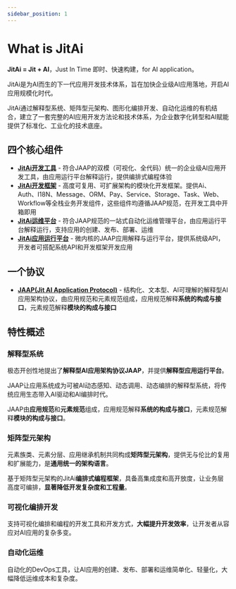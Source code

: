 ```yaml
---
sidebar_position: 1
---
```


# What is JitAi
**JitAi = Jit + AI**，Just In Time 即时、快速构建，for AI application。

JitAi是为AI而生的下一代应用开发技术体系，旨在加快企业级AI应用落地，开启AI应用规模化时代。

JitAi通过解释型系统、矩阵型元架构、图形化编排开发、自动化运维的有机结合，建立了一套完整的AI应用开发方法论和技术体系，为企业数字化转型和AI赋能提供了标准化、工业化的技术底座。

## 四个核心组件

- **[JitAi开发工具](/docs/reference/开发工具)** - 符合JAAP的双模（可视化、全代码）统一的企业级AI应用开发工具，由应用运行平台解释运行，提供编排式编程体验
- **[JitAi开发框架](/docs/category/开发框架)** - 高度可复用、可扩展架构的模块化开发框架。提供Ai、Auth、I18N、Message、ORM、Pay、Service、Storage、Task、Web、Workflow等全栈业务开发组件，这些组件均遵循JAAP规范，在开发工具中开箱即用
- **[JitAi运维平台](/docs/devguide/运维架构与管理指南)** - 符合JAAP规范的一站式自动化运维管理平台，由应用运行平台解释运行，支持应用的创建、发布、部署、运维
- **[JitAi应用运行平台](/docs/category/运行平台)** - 微内核的JAAP应用解释与运行平台，提供系统级API，开发者可搭配系统API和开发框架开发应用

## 一个协议

- **[JAAP(Jit AI Application Protocol)](/docs/reference/运行平台/JAAP)** - 结构化、文本型、AI可理解的解释型AI应用架构协议，由应用规范和元素规范组成，应用规范解释**系统的构成与接口**，元素规范解释**模块的构成与接口**

## 特性概述

### 解释型系统

极态开创性地提出了**解释型AI应用架构协议JAAP**，并提供**解释型应用运行平台**。

JAAP让应用系统成为可被AI动态感知、动态调用、动态编排的解释型系统，将传统应用生态带入AI驱动和AI编排时代。

JAAP由**应用规范**和**元素规范**组成，应用规范解释**系统的构成与接口**，元素规范解释**模块的构成与接口**。

### 矩阵型元架构

元素族类、元素分层、应用继承机制共同构成**矩阵型元架构**，提供无与伦比的复用和扩展能力，是**通用统一的架构语言**。

基于矩阵型元架构的JitAi**编排式编程框架**，具备高集成度和高开放度，让业务层高度可编排，**显著降低开发复杂度和工程量**。

### 可视化编排开发

支持可视化编排和编程的开发工具和开发方式，**大幅提升开发效率**，让开发者从容应对AI应用的复杂多变。

### 自动化运维

自动化的DevOps工具，让AI应用的创建、发布、部署和运维简单化、轻量化，大幅降低运维成本和复杂度。
